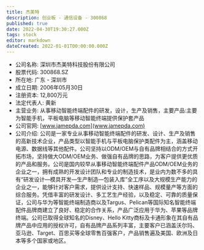 ```yaml
---
title: 杰美特
description: 创业板 - 通信设备 - 300868
published: true
date: 2022-04-30T19:30:27.000Z
tags: stock
editor: markdown
dateCreated: 2022-01-01T00:00:00.000Z
---
```


- 公司名称: 深圳市杰美特科技股份有限公司
- 股票代码: 300868.SZ
- 所在地: 广东 - 深圳市
- 成立日期: 2006年05月30日
- 注册资本: 12,800万元
- 法定代表人: 黄新
- 主营业务: 从事移动智能终端配件的研发，设计，生产及销售，主要产品:主要为智能手机，平板电脑等移动智能终端提供保护套产品
- 公司官网: [www.jamepda.com](www.jamepda.com)
- 公司介绍: 公司是一家专业从事移动智能终端配件的研发、设计、生产及销售的高新技术企业，产品类型以智能手机与平板电脑保护类配件为主，涵盖移动电源、数据线等其他配件。公司坚持以ODM/OEM与自有品牌相结合的方式开拓市场，坚持做大ODM/OEM业务、做强自有品牌的思路，为客户提供更优质的产品和服务。公司是国内较早从事移动智能终端配件产品ODM/OEM业务的企业之一，拥有成熟的开发设计团队和专业的制造技术，是业内为数不多的具有“研发设计—模具开发—生产制造—包装入库”全工序以及大规模生产能力的企业之一，能够针对客户需求，提供设计支持、快速样品、规模量产等方面的综合服务。凭借丰富的研发设计、多工艺生产经验，以及稳定、可靠的质量保证，公司与华为等智能终端制造商以及Targus、Pelican等国际知名智能终端配件品牌商建立了良好、稳定的合作关系，产品广泛应用于华为、苹果等品牌终端。公司已取得全球知名的Disney、Hello Kitty商标及卡通形象在其自有品牌产品中应用的授权许可，自有品牌产品系列丰富，主要客户已涵盖沃尔玛、亚马逊、Target、百思买等全球零售百强客户，产品销售遍及美国、欧洲及日本等多个国家或地区。


